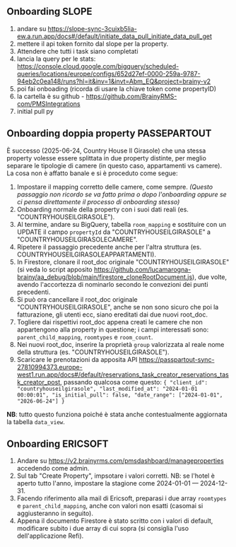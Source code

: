 ## Onboarding SLOPE

1. andare su <https://slope-sync-3cuixb5lia-ew.a.run.app/docs#/default/initiate_data_pull_initiate_data_pull_get>
2. mettere il api token fornito dal slope per la property.
3. Attendere che tutti i task siano completati
4. lancia la query per le stats: <https://console.cloud.google.com/bigquery/scheduled-queries/locations/europe/configs/652d27ef-0000-259a-9787-94eb2c0ea148/runs?hl=it&inv=1&invt=Abm_EQ&project=brainy-v2>
5. poi fai onboading (ricorda di usare la chiave token come propertyID)
6. la cartella è su github - <https://github.com/BrainyRMS-com/PMSIntegrations>
7. initial pull py


## Onboarding doppia property PASSEPARTOUT

È successo (2025-06-24, Country House Il Girasole) che una stessa property volesse essere splittata in due property distinte, 
per meglio separare le tipologie di camere (in questo caso, appartamenti vs camere).
La cosa non è affatto banale e si è proceduto come segue:
1. Impostare il mapping corretto delle camere, come sempre. _(Questo passaggio non ricordo se va fatto prima o dopo l'onboarding oppure se ci pensa direttamente il processo di onboarding stesso)_
2. Onboarding normale della property con i suoi dati reali (es. "COUNTRYHOUSEILGIRASOLE").
3. Al termine, andare su BigQuery, tabella `room_mapping` e sostituire con un UPDATE il campo `propertyId` da "COUNTRYHOUSEILGIRASOLE" a "COUNTRYHOUSEILGIRASOLECAMERE".
4. Ripetere il passaggio precedente anche per l'altra struttura (es. COUNTRYHOUSEILGIRASOLEAPPARTAMENTI).
5. In Firestore, clonare il root_doc originale "COUNTRYHOUSEILGIRASOLE" (si veda lo script apposito https://github.com/lucamarogna-brainy/aa_debug/blob/main/firestore_cloneRootDocument.js), due volte, avendo l'accortezza di nominarlo secondo le convezioni dei punti precedenti.
6. Si può ora cancellare il root_doc originale "COUNTRYHOUSEILGIRASOLE", anche se non sono sicuro che poi la fatturazione, gli utenti ecc, siano ereditati dai due nuovi root_doc.
7. Togliere dai rispettivi root_doc appena creati le camere che non appartengono alla property in questione; i campi interessati sono: `parent_child_mapping`, `roomtypes` e `room_count`.
8. Nei nuovi root_doc, inserire la proprietà `group` valorizzata al reale nome della struttura (es. "COUNTRYHOUSEILGIRASOLE").
9. Scaricare le prenotazioni da apposita API https://passpartout-sync-27810994373.europe-west1.run.app/docs#/default/reservations_task_creator_reservations_task_creator_post, passando qualcosa come questo: ```{
  "client_id": "countryhouseilgirasole",
  "last_modified_at": "2024-01-01 00:00:01",
  "is_initial_pull": false,
  "date_range": ["2024-01-01", "2026-06-24"]
}```


**NB**: tutto questo funziona poiché è stata anche contestualmente aggiornata la tabella `data_view`.


## Onboarding ERICSOFT

1. Andare su https://v2.brainyrms.com/pmsdashboard/manageproperties accedendo come admin.
2. Sul tab "Create Property", impsotare i valori corretti. NB: se l'hotel è aperto tutto l'anno, impostare la stagione come 2024-01-01 — 2024-12-31.
3. Facendo riferimento alla mail di Ericsoft, preparasi i due array `roomtypes` e `parent_child_mapping`, anche con valori non esatti (casomai si aggiusteranno in seguito).
4. Appena il documento Firestore è stato scritto con i valori di default, modificare subito i due array di cui sopra (si consiglia l'uso dell'applicazione Refi).
